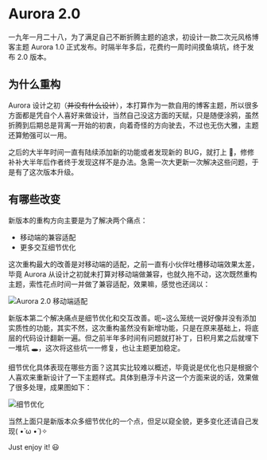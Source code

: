 # Aurora 2.0

一九年一月二十八，为了满足自己不断折腾主题的追求，初设计一款二次元风格博客主题 Aurora 1.0 正式发布。时隔半年多后，花费约一周时间摸鱼填坑，终于发布 2.0 版本。

## 为什么重构

Aurora 设计之初（~~并没有什么设计~~），本打算作为一款自用的博客主题，所以很多方面都是凭自个人喜好来做设计，当然自己没这方面的天赋，只是随便涂鸦，虽然折腾到后期总是背离一开始的初衷，向着奇怪的方向驶去，不过也无伤大雅，主题还算勉强可以一用。

之后的大半年时间一直有陆续添加新的功能或者发现新的 BUG，就打上 🍮，修修补补大半年后作者终于发现这样不是办法。急需一次大更新一次解决这些问题，于是有了这次版本升级。

## 有哪些改变

新版本的重构方向主要是为了解决两个痛点：

- 移动端的兼容适配
- 更多交互细节优化

这次重构最大的改善是对移动端的适配，之前一直有小伙伴吐槽移动端效果太差，毕竟 Aurora 从设计之初就未打算对移动端做兼容，也就久拖不动，这次既然重构主题，索性花点时间一并做了兼容适配，效果嘛，感觉也还阔以：

![Aurora 2.0 移动端适配](https://raw.githubusercontent.com/chanshiyucx/poi/master/2019/Aurora-2.0.jpg#full)

新版本第二个解决痛点是细节优化和交互改善。呃~这么笼统一说好像并没有添加实质性的功能，其实不然，这次重构虽然没有新增功能，只是在原来基础上，将底层的代码设计翻新一遍。但之前半年多时间有问题就打补丁，日积月累之后就埋下一堆坑 🕳，这次将这些坑一一修复，也让主题更加稳定。

细节优化具体表现在哪些方面？这其实比较难以概述，毕竟说是优化也只是根据个人喜欢来重新设计了一下主题样式。具体到悬浮卡片这一个方面来说的话，效果做了很多处理，成果图如下：

![细节优化](https://raw.githubusercontent.com/chanshiyucx/poi/master/2019/Aurora-2.0-%E7%BB%86%E8%8A%82%E4%BC%98%E5%8C%96.jpg#full)

当然上面只是新版本众多细节优化的一个点，但足以窥全貌，更多变化还请自己发现( •̀ ω •́ )✧

Just enjoy it! 😃
